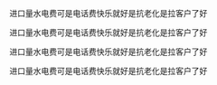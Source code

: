 


进口量水电费可是电话费快乐就好是抗老化是拉客户了好

进口量水电费可是电话费快乐就好是抗老化是拉客户了好

进口量水电费可是电话费快乐就好是抗老化是拉客户了好

进口量水电费可是电话费快乐就好是抗老化是拉客户了好